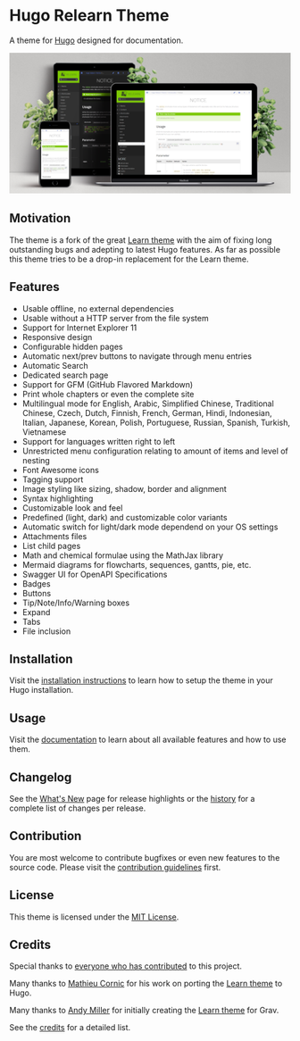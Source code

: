 # Hugo Relearn Theme

A theme for [Hugo](https://gohugo.io/) designed for documentation.

![Overview](https://github.com/McShelby/hugo-theme-relearn/raw/main/images/hero.png)

## Motivation

The theme is a fork of the great [Learn theme](https://github.com/matcornic/hugo-theme-learn) with the aim of fixing long outstanding bugs and adepting to latest Hugo features. As far as possible this theme tries to be a drop-in replacement for the Learn theme.

## Features

- Usable offline, no external dependencies
- Usable without a HTTP server from the file system
- Support for Internet Explorer 11
- Responsive design
- Configurable hidden pages
- Automatic next/prev buttons to navigate through menu entries
- Automatic Search
- Dedicated search page
- Support for GFM (GitHub Flavored Markdown)
- Print whole chapters or even the complete site
- Multilingual mode for English, Arabic, Simplified Chinese, Traditional Chinese, Czech, Dutch, Finnish, French, German, Hindi, Indonesian, Italian, Japanese, Korean, Polish, Portuguese, Russian, Spanish, Turkish, Vietnamese
- Support for languages written right to left
- Unrestricted menu configuration relating to amount of items and level of nesting
- Font Awesome icons
- Tagging support
- Image styling like sizing, shadow, border and alignment
- Syntax highlighting
- Customizable look and feel
- Predefined (light, dark) and customizable color variants
- Automatic switch for light/dark mode dependend on your OS settings
- Attachments files
- List child pages
- Math and chemical formulae using the MathJax library
- Mermaid diagrams for flowcharts, sequences, gantts, pie, etc.
- Swagger UI for OpenAPI Specifications
- Badges
- Buttons
- Tip/Note/Info/Warning boxes
- Expand
- Tabs
- File inclusion

## Installation

Visit the [installation instructions](https://mcshelby.github.io/hugo-theme-relearn/basics/installation) to learn how to setup the theme in your Hugo installation.

## Usage

Visit the [documentation](https://mcshelby.github.io/hugo-theme-relearn/) to learn about all available features and how to use them.

## Changelog

See the [What's New](https://mcshelby.github.io/hugo-theme-relearn/basics/migration) page for release highlights or the [history](https://mcshelby.github.io/hugo-theme-relearn/basics/history) for a complete list of changes per release.

## Contribution

You are most welcome to contribute bugfixes or even new features to the source code. Please visit the [contribution guidelines](https://mcshelby.github.io/hugo-theme-relearn/dev/contributing) first.

## License

This theme is licensed under the [MIT License](https://github.com/McShelby/hugo-theme-relearn/blob/main/LICENSE).

## Credits

Special thanks to [everyone who has contributed](https://github.com/McShelby/hugo-theme-relearn/graphs/contributors) to this project.

Many thanks to [Mathieu Cornic](https://github.com/matcornic) for his work on porting the [Learn theme](https://github.com/matcornic/hugo-theme-learn) to Hugo.

Many thanks to [Andy Miller](https://github.com/rhukster) for initially creating the [Learn theme](https://github.com/getgrav/grav-theme-learn2) for Grav.

See the [credits](https://mcshelby.github.io/hugo-theme-relearn/more/credits) for a detailed list.
